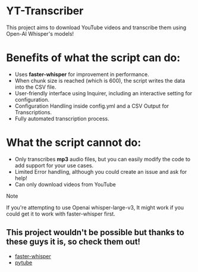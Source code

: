 # YT-Transcriber 
This project aims to download YouTube videos and transcribe them using Open-AI Whisper's models!

# Benefits of what the script can do:
- Uses __faster-whisper__ for improvement in performance.
- When chunk size is reached (which is 600), the script writes the data into the CSV file.
- User-friendly interface using Inquirer, including an interactive setting for configuration.
- Configuration Handling inside config.yml and a CSV Output for Transcriptions.
- Fully automated transcription process.

# What the script cannot do:
- Only transcribes **mp3** audio files, but you can easily modify the code to add support for your use cases.
- Limited Error handling, although you could create an issue and ask for help!
- Can only download videos from YouTube

> [!NOTE]
> If you're attempting to use Openai whisper-large-v3, It might work if you could get it to work with faster-whisper first.

## This project wouldn't be possible but thanks to these guys it is, so check them out!
- [faster-whisper](https://github.com/guillaumekln/faster-whisper)
- [pytube](https://github.com/pytube/pytube)
